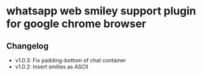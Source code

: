 # whatsapp web smiley support plugin for google chrome browser

## Changelog
- v1.0.3: Fix padding-bottom of chat container
- v1.0.2: Insert smilies as ASCII
